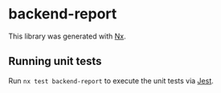 # backend-report

This library was generated with [Nx](https://nx.dev).

## Running unit tests

Run `nx test backend-report` to execute the unit tests via [Jest](https://jestjs.io).

